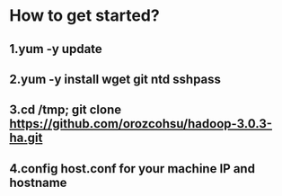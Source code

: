 # How to get started?

## 1.yum -y update
## 2.yum -y install wget git ntd sshpass
## 3.cd /tmp; git clone https://github.com/orozcohsu/hadoop-3.0.3-ha.git
## 4.config host.conf for your machine IP and hostname
